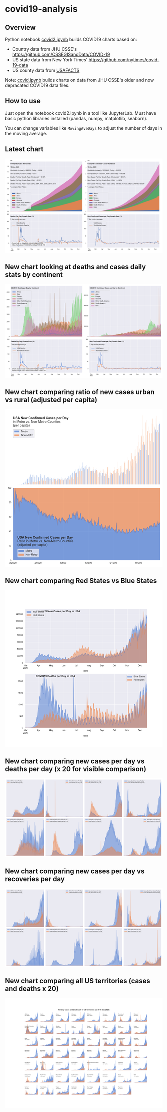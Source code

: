 # covid19-analysis

## Overview
Python notebook [covid2.ipynb](https://github.com/danlaw/covid19-analysis/blob/master/covid2.ipynb) builds COVID19 charts based on:
* Country data from JHU CSSE's https://github.com/CSSEGISandData/COVID-19
* US state data from New York Times' https://github.com/nytimes/covid-19-data
* US county data from [USAFACTS](https://usafacts.org/visualizations/coronavirus-covid-19-spread-map/)

Note: [covid.ipynb](https://github.com/danlaw/covid19-analysis/blob/master/covid.ipynb) builds charts on data from JHU CSSE's older and now depracated COVID19 data files.

## How to use
Just open the notebook covid2.ipynb in a tool like JupyterLab. Must have basic python libraries installed (pandas, numpy, matplotlib, seaborn).

You can change variables like ``MovingAveDays`` to adjust the number of days in the moving average.

## Latest chart
![Latest chart](charts/20201219-covid19-chart.png)

## New chart looking at deaths and cases daily stats by continent
![Comparison chart](charts/20201219-covid19-chart-perday.png)

## New chart comparing ratio of new cases urban vs rural (adjusted per capita)
![Urban rural per capita chart](charts/20201219-US-counties-urban-vs-rural-per-capita.png)

## New chart comparing Red States vs Blue States
![Red vs Blue chart](charts/20201219-compare-daily-red-vs-blue-states.png)

## New chart comparing new cases per day vs deaths per day (x 20 for visible comparison)
![Comparison chart](charts/20201219-comparison-chart.png)

## New chart comparing new cases per day vs recoveries per day
![Recovery chart](charts/20201219-comparison-recovery-chart.png)

## New chart comparing all US territories (cases and deaths x 20)
![Territories chart](charts/20201219-compare-US-territories.png)

